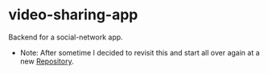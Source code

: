 # video-sharing-app

Backend for a social-network app.

* Note: After sometime I decided to revisit this and start all over again at a new [Repository](https://github.com/harushishi/vsa-back).
